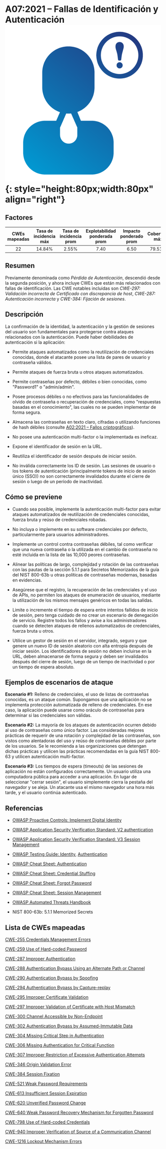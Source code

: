 # A07:2021 – Fallas de Identificación y Autenticación    ![icon](assets/TOP_10_Icons_Final_Identification_and_Authentication_Failures.png){: style="height:80px;width:80px" align="right"}

## Factores

| CWEs mapeadas | Tasa de incidencia máx | Tasa de incidencia prom | Explotabilidad ponderada prom | Impacto ponderado prom | Cobertura máx | Cobertura prom | Incidencias totales | Total CVEs |
|:-------------:|:--------------------:|:--------------------:|:--------------:|:--------------:|:----------------------:|:---------------------:|:-------------------:|:------------:|
| 22          | 14.84%             | 2.55%              | 7.40                 | 6.50                | 79.51%       | 45.72%       | 132,195           | 3,897      |

## Resumen

Previamente denominada como *Pérdida de Autenticación*, descendió desde
la segunda posición, y ahora incluye CWEs que están más relacionados con
fallas de identificación. Las CWE notables incluidas son
*CWE-297: Validación incorrecta de Certificado con discrepancia de host*,
*CWE-287: Autenticación incorrecta* y
*CWE-384: Fijación de sesiones*.

## Descripción

La confirmación de la identidad, la autenticación y la gestión de sesiones
del usuario son fundamentales para protegerse contra ataques relacionados con
la autenticación. Puede haber debilidades de autenticación si la aplicación:

-   Permite ataques automatizados como la reutilización de credenciales
    conocidas, donde el atacante posee una lista de pares de usuario y
    contraseña válidos.

-   Permite ataques de fuerza bruta u otros ataques automatizados.

-   Permite contraseñas por defecto, débiles o bien conocidas, como "Password1"
    o "admin/admin".

-   Posee procesos débiles o no efectivos para las funcionalidades de
    olvido de contraseña o recuperación de credenciales, como
    "respuestas basadas en el conocimiento", las cuales no se
    pueden implementar de forma segura.

-   Almacena las contraseñas en texto claro, cifradas o utilizando funciones
    de hash débiles (consulte [A02:2021 – Fallos criptográficos](A02_2021-Cryptographic_Failures.es.md)).

-   No posee una autenticación multi-factor o la implementada es ineficaz.

-   Expone el identificador de sesión en la URL.

-   Reutiliza el identificador de sesión después de iniciar sesión.

-   No inválida correctamente los ID de sesión. Las sesiones de usuario o
    los tokens de autenticación (principalmente tokens de inicio de sesión
    único (SSO)) no son correctamente invalidados durante el cierre de sesión
    o luego de un período de inactividad.

## Cómo se previene

-   Cuando sea posible, implemente la autenticación multi-factor para evitar
    ataques automatizados de reutilización de credenciales conocidas,
    fuerza bruta y reúso de credenciales robadas.

-   No incluya o implemente en su software credenciales por defecto,
    particularmente para usuarios administradores.

-   Implemente un control contra contraseñas débiles, tal como verificar
    que una nueva contraseña o la utilizada en el cambio de contraseña
    no esté incluida en la lista de las 10,000 peores contraseñas.

-   Alinear las políticas de largo, complejidad y rotación de las contraseñas
    con las pautas de la sección 5.1.1 para Secretos Memorizados de la guía del
    NIST 800-63b u otras políticas de contraseñas modernas,
    basadas en evidencias.

-   Asegúrese que el registro, la recuperación de las credenciales y el
    uso de APIs, no permiten los ataques de enumeración de usuarios, mediante
    la utilización de los mismos mensajes genéricos en todas las salidas.

-   Limite o incremente el tiempo de espera entre intentos
    fallidos de inicio de sesión, pero tenga cuidado de no crear un escenario
    de denegación de servicio. Registre todos los fallos y avise a los
    administradores cuando se detecten ataques de rellenos automatizados de
    credenciales, fuerza bruta u otros.

-   Utilice un gestor de sesión en el servidor, integrado, seguro y que genere
    un nuevo ID de sesión aleatorio con alta entropía después de iniciar sesión.
    Los identificadores de sesión no deben incluirse en la URL,
    deben almacenarse de forma segura y deben ser invalidados después del
    cierre de sesión, luego de un tiempo de inactividad o por un tiempo
    de espera absoluto.

## Ejemplos de escenarios de ataque

**Escenario #1:** Relleno de credenciales, el uso de listas de contraseñas
conocidas, es un ataque común. Supongamos que una aplicación no se implementa
protección automatizada de relleno de credenciales. En ese caso, la aplicación
puede usarse como oráculo de contraseñas para determinar si las credenciales son
válidas.

**Escenario #2:** La mayoría de los ataques de autenticación ocurren debido al
uso de contraseñas como único factor. Las consideradas mejores prácticas de
requerir de una rotación y complejidad de las contraseñas, son vistos como
alentadoras del uso y reúso de contraseñas débiles por parte de los usuarios.
Se le recomienda a las organizaciones que detengan dichas prácticas y utilicen
las prácticas recomendadas en la guía NIST 800-63 y utilicen autenticación
multi-factor.

**Escenario #3:** Los tiempos de espera (timeouts) de las sesiones de aplicación
no están configurados correctamente. Un usuario utiliza una computadora pública
para acceder a una aplicación. En lugar de seleccionar "cerrar sesión", el
usuario simplemente cierra la pestaña del navegador y se aleja. Un atacante usa
el mismo navegador una hora más tarde, y el usuario continúa autenticado.

## Referencias

-   [OWASP Proactive Controls: Implement Digital
    Identity](https://owasp.org/www-project-proactive-controls/v3/en/c6-digital-identity)

-   [OWASP Application Security Verification Standard: V2
    authentication](https://owasp.org/www-project-application-security-verification-standard)

-   [OWASP Application Security Verification Standard: V3 Session
    Management](https://owasp.org/www-project-application-security-verification-standard)

-   [OWASP Testing Guide: Identity](https://owasp.org/www-project-web-security-testing-guide/stable/4-Web_Application_Security_Testing/03-Identity_Management_Testing/README), [Authentication](https://owasp.org/www-project-web-security-testing-guide/stable/4-Web_Application_Security_Testing/04-Authentication_Testing/README)

-   [OWASP Cheat Sheet:
    Authentication](https://cheatsheetseries.owasp.org/cheatsheets/Authentication_Cheat_Sheet.html)

-   [OWASP Cheat Sheet: Credential Stuffing](https://cheatsheetseries.owasp.org/cheatsheets/Credential_Stuffing_Prevention_Cheat_Sheet.html)

-   [OWASP Cheat Sheet: Forgot
    Password](https://cheatsheetseries.owasp.org/cheatsheets/Forgot_Password_Cheat_Sheet.html)

-   [OWASP Cheat Sheet: Session Management](https://cheatsheetseries.owasp.org/cheatsheets/Session_Management_Cheat_Sheet.html)

-   [OWASP Automated Threats
    Handbook](https://owasp.org/www-project-automated-threats-to-web-applications/)

-   NIST 800-63b: 5.1.1 Memorized Secrets

## Lista de CWEs mapeadas

[CWE-255 Credentials Management Errors](https://cwe.mitre.org/data/definitions/255.html)

[CWE-259 Use of Hard-coded Password](https://cwe.mitre.org/data/definitions/259.html)

[CWE-287 Improper Authentication](https://cwe.mitre.org/data/definitions/287.html)

[CWE-288 Authentication Bypass Using an Alternate Path or Channel](https://cwe.mitre.org/data/definitions/288.html)

[CWE-290 Authentication Bypass by Spoofing](https://cwe.mitre.org/data/definitions/290.html)

[CWE-294 Authentication Bypass by Capture-replay](https://cwe.mitre.org/data/definitions/294.html)

[CWE-295 Improper Certificate Validation](https://cwe.mitre.org/data/definitions/295.html)

[CWE-297 Improper Validation of Certificate with Host Mismatch](https://cwe.mitre.org/data/definitions/297.html)

[CWE-300 Channel Accessible by Non-Endpoint](https://cwe.mitre.org/data/definitions/300.html)

[CWE-302 Authentication Bypass by Assumed-Immutable Data](https://cwe.mitre.org/data/definitions/302.html)

[CWE-304 Missing Critical Step in Authentication](https://cwe.mitre.org/data/definitions/304.html)

[CWE-306 Missing Authentication for Critical Function](https://cwe.mitre.org/data/definitions/306.html)

[CWE-307 Improper Restriction of Excessive Authentication Attempts](https://cwe.mitre.org/data/definitions/307.html)

[CWE-346 Origin Validation Error](https://cwe.mitre.org/data/definitions/346.html)

[CWE-384 Session Fixation](https://cwe.mitre.org/data/definitions/384.html)

[CWE-521 Weak Password Requirements](https://cwe.mitre.org/data/definitions/521.html)

[CWE-613 Insufficient Session Expiration](https://cwe.mitre.org/data/definitions/613.html)

[CWE-620 Unverified Password Change](https://cwe.mitre.org/data/definitions/620.html)

[CWE-640 Weak Password Recovery Mechanism for Forgotten Password](https://cwe.mitre.org/data/definitions/640.html)

[CWE-798 Use of Hard-coded Credentials](https://cwe.mitre.org/data/definitions/798.html)

[CWE-940 Improper Verification of Source of a Communication Channel](https://cwe.mitre.org/data/definitions/940.html)

[CWE-1216 Lockout Mechanism Errors](https://cwe.mitre.org/data/definitions/1216.html)
